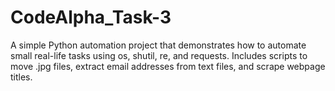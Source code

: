 # CodeAlpha_Task-3
A simple Python automation project that demonstrates how to automate small real-life tasks using os, shutil, re, and requests. Includes scripts to move .jpg files, extract email addresses from text files, and scrape webpage titles.

